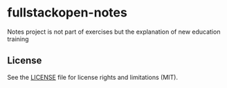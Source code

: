 # fullstackopen-notes
Notes project is not part of exercises but the explanation of new education training

## License

See the [LICENSE](LICENSE.md) file for license rights and limitations (MIT).
